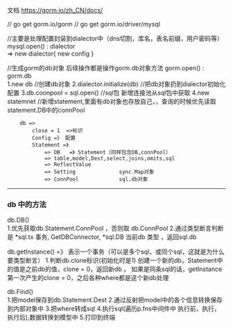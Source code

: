 文档
https://gorm.io/zh_CN/docs/

// go get gorm.io/gorm
// go get gorm.io/driver/mysql


//主要是处理配置封装到dialector中（dns切割，库名，表名前缀，用户密码等）
mysql.open() : dialector 		
    =>  new dialector{  new config }


//生成gorm的db对象 后续操作都是操作gorm.db对象方法
gorm.open()	 : gorm.db			
    1.new db						//创建db对象
    2.dialector.initialize(db)		//把db对象扔到dialector初始化配置
    3.db.coonpool = sql.open()      //sql包     新增连接池从sql包中获取
    4.new statemnet					//新增statement,里面有db对象也存放自己，，查询的时候优先读取statement.DB中的connPool

```
    db =>
        close = 1  =>标识
        Config =》 配置
        Statement =》
            => DB   =》 Statement（同样包含DB,connPool）
            => table,model,Dest,select,joins,omits,sql
            => ReflectValue
            => Setting   			sync.Map对象
            => ConnPool   			sql.db对象
```

---

### db 中的方法
db.DB()    
1.优先获取db.Statement.ConnPool ，否则取 db.ConnPool
2.通过类型断言判断是 *sql.tx 事务,  GetDBConnector, *sql.DB 当前db 类型 ，返回sql.db

db.getInstance()   =》 表示一个事务（可以是多个sql，或同个sql，这就是为什么要类型断言）
1.判断db.clone标识(初始化时是1)   创建一个新的db，Statement中的值是之前db的值，clone = 0，返回新db 。
如果是同条sql的话，getInstance第一次产生的clone = 0，之后各种where都是这个新db处理


db.Find()	
1.把model保存到db.Statement.Dest
2.通过反射把model中的各个信息转换保存到内部对象中
3.把where转成sql
4.执行sql(遍历p.fns中间件中  执行前，执行，执行后),数据转换到模型中
5.打印到终端
